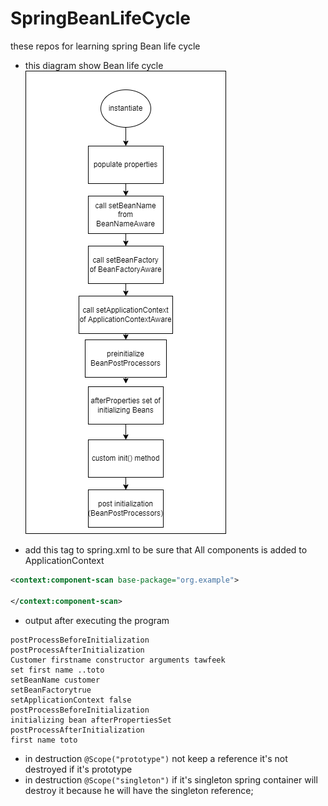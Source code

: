 # SpringBeanLifeCycle
these repos for learning spring Bean life cycle

* this diagram show Bean life cycle
![lifeCycleDiagram](./images/lifeCicleDiagram.png)


* add this tag to spring.xml to be sure that All components is added to ApplicationContext

```xml
<context:component-scan base-package="org.example">
    
</context:component-scan>
```

* output after executing the program
```text
postProcessBeforeInitialization
postProcessAfterInitialization
Customer firstname constructor arguments tawfeek
set first name ..toto
setBeanName customer
setBeanFactorytrue
setApplicationContext false
postProcessBeforeInitialization
initializing bean afterPropertiesSet 
postProcessAfterInitialization
first name toto

```

* in destruction `@Scope("prototype")`
 not keep a reference  it's not destroyed if it's prototype
* in destruction `@Scope("singleton")`
 if it's singleton spring container will destroy it because he will have the singleton reference;
